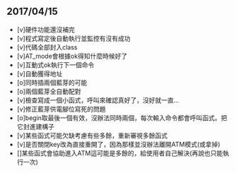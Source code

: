 ## 2017/04/15
- [v]硬件功能還沒補完
- [v]程式寫定後自動執行並監控有沒有成功
- [v]代碼全部封入class
- [v]AT_mode會根據ok得知什麼時候好了
- [v]互動式ok執行下一個命令
- [v]自動獲得地址
- [o]同時插兩個藍芽的可能
- [o]兩個藍芽全自動配對
- [v]檢查寫成一個小函式，呼叫來確認真好了，沒好就一直...
- [v]修正藍芽供電腳位寫死的問題
- [o]begin取最後一個有效，沒辦法同時兩個，每次輸入命令都會呼叫函式。把它封進建構子
- [v]某些函式可能欠缺考慮有些多餘，重新審視多餘函式
- [v]是否關閉key改為直接重開了，因為那樣並沒辦法離開ATM模式(或拿掉)
- []某些函式會協助進入ATM這可能是多餘的，給使用者自己解決(再說也只能執行一次)

